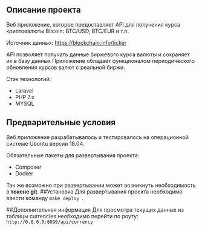## Описание проекта
Веб приложение, которое предоставляет API для получения курса криптовалюты Bitcoin: BTC/USD, BTC/EUR и т.п.

Источник данных: https://blockchain.info/ticker 

API позволяет получать данные биржевого курса валюты и сохраняет их в базу данных
Приложение обладает функционалом периодического обновления курсов валют с реальной биржи.

Стэк технологий:
- Laravel
- PHP 7.x
- MYSQL

## Предварительные условия
Веб приложение разрабатывалось и тестировалось на операционной системе
Ubuntu версии 18.04.

Обязательные пакеты для развертывания проекта: 
- Composer
- Docker

Так же возможно при развертывании может возникнуть необходимость в **токене git**.
##Установка
Для развертывания проекта необходимо ввести команду 
```make deploy ```.

##Дополнительная информация
Для просмотра текущих данных из таблицы currencies необходимо перейти по роуту:
```http://0.0.0.0:8099/api/currency```
